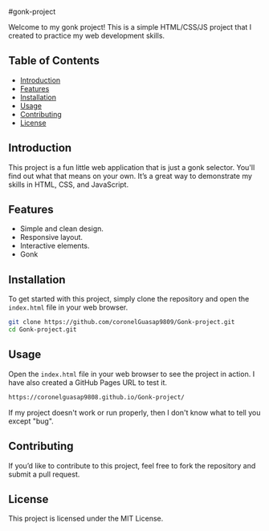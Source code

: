 #gonk-project

Welcome to my gonk project! This is a simple HTML/CSS/JS project that I created to practice my web development skills.

## Table of Contents
- [Introduction](#introduction)
- [Features](#features)
- [Installation](#installation)
- [Usage](#usage)
- [Contributing](#contributing)
- [License](#license)

## Introduction
This project is a fun little web application that is just a gonk selector. You'll find out what that means on your own. It’s a great way to demonstrate my skills in HTML, CSS, and JavaScript.

## Features
- Simple and clean design.
- Responsive layout.
- Interactive elements.
- Gonk

## Installation
To get started with this project, simply clone the repository and open the `index.html` file in your web browser.

```sh
git clone https://github.com/coronelGuasap9809/Gonk-project.git
cd Gonk-project.git
```

## Usage
Open the `index.html` file in your web browser to see the project in action.
I have also created a GitHub Pages URL to test it. 

```sh
https://coronelguasap9808.github.io/Gonk-project/
```

If my project doesn't work or run properly, then I don't know what to tell you except "bug".

## Contributing
If you’d like to contribute to this project, feel free to fork the repository and submit a pull request.

## License
This project is licensed under the MIT License.
